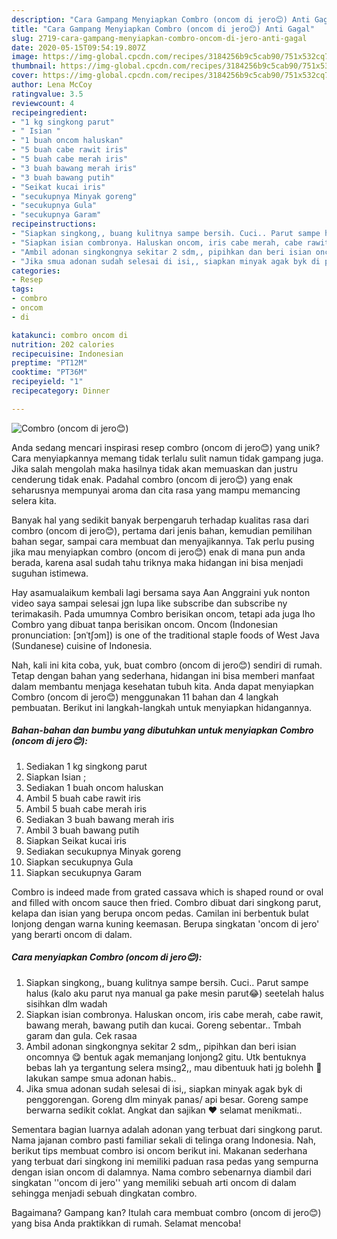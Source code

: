 ```yaml
---
description: "Cara Gampang Menyiapkan Combro (oncom di jero😊) Anti Gagal"
title: "Cara Gampang Menyiapkan Combro (oncom di jero😊) Anti Gagal"
slug: 2719-cara-gampang-menyiapkan-combro-oncom-di-jero-anti-gagal
date: 2020-05-15T09:54:19.807Z
image: https://img-global.cpcdn.com/recipes/3184256b9c5cab90/751x532cq70/combro-oncom-di-jero😊-foto-resep-utama.jpg
thumbnail: https://img-global.cpcdn.com/recipes/3184256b9c5cab90/751x532cq70/combro-oncom-di-jero😊-foto-resep-utama.jpg
cover: https://img-global.cpcdn.com/recipes/3184256b9c5cab90/751x532cq70/combro-oncom-di-jero😊-foto-resep-utama.jpg
author: Lena McCoy
ratingvalue: 3.5
reviewcount: 4
recipeingredient:
- "1 kg singkong parut"
- " Isian "
- "1 buah oncom haluskan"
- "5 buah cabe rawit iris"
- "5 buah cabe merah iris"
- "3 buah bawang merah iris"
- "3 buah bawang putih"
- "Seikat kucai iris"
- "secukupnya Minyak goreng"
- "secukupnya Gula"
- "secukupnya Garam"
recipeinstructions:
- "Siapkan singkong,, buang kulitnya sampe bersih. Cuci.. Parut sampe halus (kalo aku parut nya manual ga pake mesin parut😂) seetelah halus sisihkan dlm wadah"
- "Siapkan isian combronya. Haluskan oncom, iris cabe merah, cabe rawit, bawang merah, bawang putih dan kucai. Goreng sebentar.. Tmbah garam dan gula. Cek rasaa"
- "Ambil adonan singkongnya sekitar 2 sdm,, pipihkan dan beri isian oncomnya 😋 bentuk agak memanjang lonjong2 gitu. Utk bentuknya bebas lah ya tergantung selera msing2,, mau dibentuuk hati jg bolehh 😬 lakukan sampe smua adonan habis.."
- "Jika smua adonan sudah selesai di isi,, siapkan minyak agak byk di penggorengan. Goreng dlm minyak panas/ api besar. Goreng sampe berwarna sedikit coklat. Angkat dan sajikan ❤ selamat menikmati.."
categories:
- Resep
tags:
- combro
- oncom
- di

katakunci: combro oncom di 
nutrition: 202 calories
recipecuisine: Indonesian
preptime: "PT12M"
cooktime: "PT36M"
recipeyield: "1"
recipecategory: Dinner

---
```



![Combro (oncom di jero😊)](https://img-global.cpcdn.com/recipes/3184256b9c5cab90/751x532cq70/combro-oncom-di-jero😊-foto-resep-utama.jpg)

Anda sedang mencari inspirasi resep combro (oncom di jero😊) yang unik? Cara menyiapkannya memang tidak terlalu sulit namun tidak gampang juga. Jika salah mengolah maka hasilnya tidak akan memuaskan dan justru cenderung tidak enak. Padahal combro (oncom di jero😊) yang enak seharusnya mempunyai aroma dan cita rasa yang mampu memancing selera kita.

Banyak hal yang sedikit banyak berpengaruh terhadap kualitas rasa dari combro (oncom di jero😊), pertama dari jenis bahan, kemudian pemilihan bahan segar, sampai cara membuat dan menyajikannya. Tak perlu pusing jika mau menyiapkan combro (oncom di jero😊) enak di mana pun anda berada, karena asal sudah tahu triknya maka hidangan ini bisa menjadi suguhan istimewa.

Hay asamualaikum kembali lagi bersama saya Aan Anggraini yuk nonton video saya sampai selesai jgn lupa like subscribe dan subscribe ny terimakasih. Pada umumnya Combro berisikan oncom, tetapi ada juga lho Combro yang dibuat tanpa berisikan oncom. Oncom (Indonesian pronunciation: [ɔnˈtʃɔm]) is one of the traditional staple foods of West Java (Sundanese) cuisine of Indonesia.


Nah, kali ini kita coba, yuk, buat combro (oncom di jero😊) sendiri di rumah. Tetap dengan bahan yang sederhana, hidangan ini bisa memberi manfaat dalam membantu menjaga kesehatan tubuh kita. Anda dapat menyiapkan Combro (oncom di jero😊) menggunakan 11 bahan dan 4 langkah pembuatan. Berikut ini langkah-langkah untuk menyiapkan hidangannya.

<!--inarticleads1-->

##### Bahan-bahan dan bumbu yang dibutuhkan untuk menyiapkan Combro (oncom di jero😊):

1. Sediakan 1 kg singkong parut
1. Siapkan  Isian ;
1. Sediakan 1 buah oncom haluskan
1. Ambil 5 buah cabe rawit iris
1. Ambil 5 buah cabe merah iris
1. Sediakan 3 buah bawang merah iris
1. Ambil 3 buah bawang putih
1. Siapkan Seikat kucai iris
1. Sediakan secukupnya Minyak goreng
1. Siapkan secukupnya Gula
1. Siapkan secukupnya Garam


Combro is indeed made from grated cassava which is shaped round or oval and filled with oncom sauce then fried. Combro dibuat dari singkong parut, kelapa dan isian yang berupa oncom pedas. Camilan ini berbentuk bulat lonjong dengan warna kuning keemasan. Berupa singkatan &#39;oncom di jero&#39; yang berarti oncom di dalam. 

<!--inarticleads2-->

##### Cara menyiapkan Combro (oncom di jero😊):

1. Siapkan singkong,, buang kulitnya sampe bersih. Cuci.. Parut sampe halus (kalo aku parut nya manual ga pake mesin parut😂) seetelah halus sisihkan dlm wadah
1. Siapkan isian combronya. Haluskan oncom, iris cabe merah, cabe rawit, bawang merah, bawang putih dan kucai. Goreng sebentar.. Tmbah garam dan gula. Cek rasaa
1. Ambil adonan singkongnya sekitar 2 sdm,, pipihkan dan beri isian oncomnya 😋 bentuk agak memanjang lonjong2 gitu. Utk bentuknya bebas lah ya tergantung selera msing2,, mau dibentuuk hati jg bolehh 😬 lakukan sampe smua adonan habis..
1. Jika smua adonan sudah selesai di isi,, siapkan minyak agak byk di penggorengan. Goreng dlm minyak panas/ api besar. Goreng sampe berwarna sedikit coklat. Angkat dan sajikan ❤ selamat menikmati..


Sementara bagian luarnya adalah adonan yang terbuat dari singkong parut. Nama jajanan combro pasti familiar sekali di telinga orang Indonesia. Nah, berikut tips membuat combro isi oncom berikut ini. Makanan sederhana yang terbuat dari singkong ini memiliki paduan rasa pedas yang sempurna dengan isian oncom di dalamnya. Nama combro sebenarnya diambil dari singkatan &#39;&#39;oncom di jero&#39;&#39; yang memiliki sebuah arti oncom di dalam sehingga menjadi sebuah dingkatan combro. 

Bagaimana? Gampang kan? Itulah cara membuat combro (oncom di jero😊) yang bisa Anda praktikkan di rumah. Selamat mencoba!
